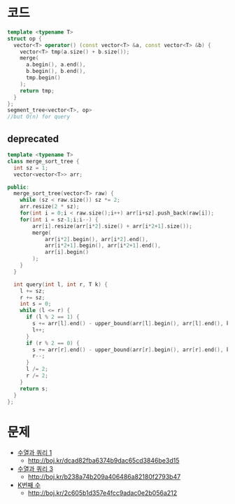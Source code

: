 # 코드
```cpp
template <typename T>
struct op {
  vector<T> operator() (const vector<T> &a, const vector<T> &b) {
    vector<T> tmp(a.size() + b.size());
    merge(
      a.begin(), a.end(),
      b.begin(), b.end(),
      tmp.begin()
    );
    return tmp;
  }
};
segment_tree<vector<T>, op>
//but O(n) for query
```
##  deprecated
```cpp
template <typename T>
class merge_sort_tree {
  int sz = 1;
  vector<vector<T>> arr;

public:
  merge_sort_tree(vector<T> raw) {
    while (sz < raw.size()) sz *= 2;
    arr.resize(2 * sz);
    for(int i = 0;i < raw.size();i++) arr[i+sz].push_back(raw[i]);
    for(int i = sz-1;i;i--) {
        arr[i].resize(arr[i*2].size() + arr[i*2+1].size());
        merge(
            arr[i*2].begin(), arr[i*2].end(),
            arr[i*2+1].begin(), arr[i*2+1].end(),
            arr[i].begin()
        );
    }
  }

  int query(int l, int r, T k) {
    l += sz;
    r += sz;
    int s = 0;
    while (l <= r) {
      if (l % 2 == 1) {
        s += arr[l].end() - upper_bound(arr[l].begin(), arr[l].end(), k);
        l++;
      }
      if (r % 2 == 0) {
        s += arr[r].end() - upper_bound(arr[r].begin(), arr[r].end(), k);
        r--;
      }
      l /= 2;
      r /= 2;
    }
    return s;
  }
};
```

# 문제
* [수열과 쿼리 1](https://boj.kr/13537)
  * http://boj.kr/dcad82fba6374b9dac65cd3846be3d15
* [수열과 쿼리 3](https://boj.kr/13544)
  * http://boj.kr/b238a74b209a406486a82180f2793b47
* [K번째 수](https://boj.kr/7469)
  * http://boj.kr/2c605b1d357e4fcc9adac0e2b056a212